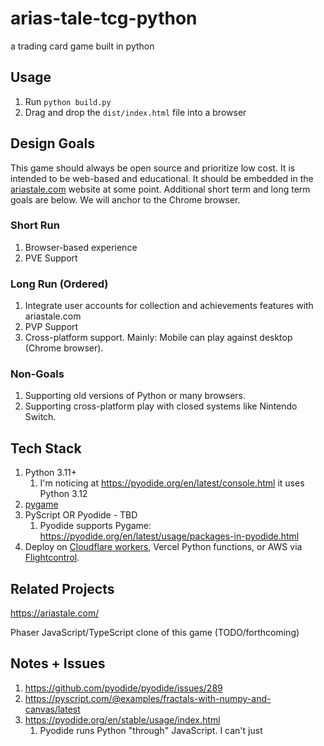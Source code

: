 # arias-tale-tcg-python

a trading card game built in python

## Usage

1. Run `python build.py`
2. Drag and drop the `dist/index.html` file into a browser

## Design Goals

This game should always be open source and prioritize low cost.
It is intended to be web-based and educational.
It should be embedded in the [ariastale.com](https://ariastale.com) website at some point.
Additional short term and long term goals are below.
We will anchor to the Chrome browser.

### Short Run

1. Browser-based experience
2. PVE Support

### Long Run (Ordered)

1. Integrate user accounts for collection and achievements features with ariastale.com
2. PVP Support
3. Cross-platform support. Mainly: Mobile can play against desktop (Chrome browser).

### Non-Goals

1. Supporting old versions of Python or many browsers.
2. Supporting cross-platform play with closed systems like Nintendo Switch.

## Tech Stack

1. Python 3.11+
   1. I'm noticing at https://pyodide.org/en/latest/console.html it uses Python 3.12
2. [pygame](https://www.pygame.org/)
3. PyScript OR Pyodide - TBD
   1. Pyodide supports Pygame: https://pyodide.org/en/latest/usage/packages-in-pyodide.html
4. Deploy on [Cloudflare workers](https://blog.cloudflare.com/python-workers), Vercel Python functions, or AWS via [Flightcontrol](https://www.flightcontrol.dev/).

## Related Projects

https://ariastale.com/

Phaser JavaScript/TypeScript clone of this game (TODO/forthcoming)

## Notes + Issues

1. https://github.com/pyodide/pyodide/issues/289
2. https://pyscript.com/@examples/fractals-with-numpy-and-canvas/latest
3. https://pyodide.org/en/stable/usage/index.html
   1. Pyodide runs Python "through" JavaScript. I can't just <script type="py">
